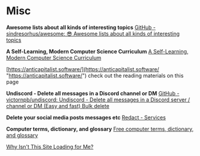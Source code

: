 # Misc

**Awesome lists about all kinds of interesting topics** [GitHub - sindresorhus/awesome: 😎 Awesome lists about all kinds of interesting topics](https://github.com/sindresorhus/awesome#contents "https://github.com/sindresorhus/awesome#contents") 

**A Self-Learning, Modern Computer Science Curriculum** [A Self-Learning, Modern Computer Science Curriculum](https://functionalcs.github.io/curriculum/ "https://functionalcs.github.io/curriculum/")

[https://anticapitalist.software/](https://anticapitalist.software/ "https://anticapitalist.software/") check out the reading materials on this page 

**Undiscord - Delete all messages in a Discord channel or DM** [GitHub - victornpb/undiscord: Undiscord - Delete all messages in a Discord server / channel or DM (Easy and fast) Bulk delete](https://github.com/victornpb/undiscord#readme "https://github.com/victornpb/undiscord#readme") 

**Delete your social media posts messages etc** [Redact - Services](https://redact.dev/services)

**Computer terms, dictionary, and glossary** [Free computer terms, dictionary, and glossary](https://www.computerhope.com/jargon.htm "https://www.computerhope.com/jargon.htm")

[Why Isn't This Site Loading for Me?](https://www.lifewire.com/is-website-down-3482172)
